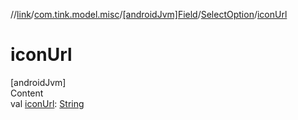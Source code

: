 //[link](../../../index.md)/[com.tink.model.misc](../../index.md)/[[androidJvm]Field](../index.md)/[SelectOption](index.md)/[iconUrl](icon-url.md)



# iconUrl  
[androidJvm]  
Content  
val [iconUrl](icon-url.md): [String](https://kotlinlang.org/api/latest/jvm/stdlib/kotlin/-string/index.html)  



